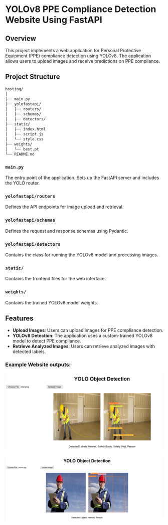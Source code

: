 # YOLOv8 PPE Compliance Detection Website Using FastAPI

## Overview

This project implements a web application for Personal Protective Equipment (PPE) compliance detection using YOLOv8. The application allows users to upload images and receive predictions on PPE compliance.

## Project Structure

```
hosting/
│
├── main.py
├── yolofastapi/
│   ├── routers/
│   ├── schemas/
│   ├── detectors/
├── static/
│   ├── index.html
│   ├── script.js
│   └── style.css
├── weights/
│   └── best.pt
└── README.md
```

### `main.py`
The entry point of the application. Sets up the FastAPI server and includes the YOLO router.

### `yolofastapi/routers`
Defines the API endpoints for image upload and retrieval.

### `yolofastapi/schemas`
Defines the request and response schemas using Pydantic.

### `yolofastapi/detectors`
Contains the class for running the YOLOv8 model and processing images.

### `static/`
Contains the frontend files for the web interface.

### `weights/`
Contains the trained YOLOv8 model weights.

## Features

- **Upload Images**: Users can upload images for PPE compliance detection.
- **YOLOv8 Detection**: The application uses a custom-trained YOLOv8 model to detect PPE compliance.
- **Retrieve Analyzed Images**: Users can retrieve analyzed images with detected labels.

### Example Website outputs:

![alt text](https://github.com/DominicOcharo/YOLOv8-With-FastAPI/blob/main/images/webresults.png?raw=true)

![alt text](https://github.com/DominicOcharo/YOLOv8-With-FastAPI/blob/main/images/webresults2.png?raw=true)
